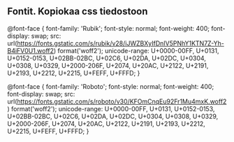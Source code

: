 ## Fontit. Kopiokaa css tiedostoon



@font-face {
    font-family: 'Rubik';
    font-style: normal;
    font-weight: 400;
    font-display: swap;
    src: url(https://fonts.gstatic.com/s/rubik/v28/iJWZBXyIfDnIV5PNhY1KTN7Z-Yh-B4iFV0U1.woff2) format('woff2');
    unicode-range: U+0000-00FF, U+0131, U+0152-0153, U+02BB-02BC, U+02C6, U+02DA, U+02DC, U+0304, U+0308, U+0329, U+2000-206F, U+2074, U+20AC, U+2122, U+2191, U+2193, U+2212, U+2215, U+FEFF, U+FFFD;
}

@font-face {
    font-family: 'Roboto';
    font-style: normal;
    font-weight: 400;
    font-display: swap;
    src: url(https://fonts.gstatic.com/s/roboto/v30/KFOmCnqEu92Fr1Mu4mxK.woff2) format('woff2');
    unicode-range: U+0000-00FF, U+0131, U+0152-0153, U+02BB-02BC, U+02C6, U+02DA, U+02DC, U+0304, U+0308, U+0329, U+2000-206F, U+2074, U+20AC, U+2122, U+2191, U+2193, U+2212, U+2215, U+FEFF, U+FFFD;
}